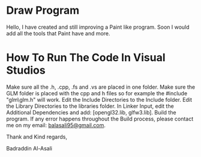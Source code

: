 # Draw Program
Hello, I have created and still improving a Paint like program. Soon I would add all the tools that Paint have and more.

# How To Run The Code In Visual Studios
  Make sure all the .h, .cpp, .fs and .vs are placed in one folder.
  Make sure the GLM folder is placed with the cpp and h files so for example the #include "glm\glm.h" will work.
  Edit the Include Directories to the Include folder.
  Edit the Library Directories to the libraries folder.
  In Linker Input, edit the Additional Dependencies and add:
    [opengl32.lib,
    glfw3.lib].
  Build the program.
  If any error happens throughout the Build process, please contact me on my email: balasali95@gmail.com.

Thank and Kind regards,

Badraddin Al-Asali
